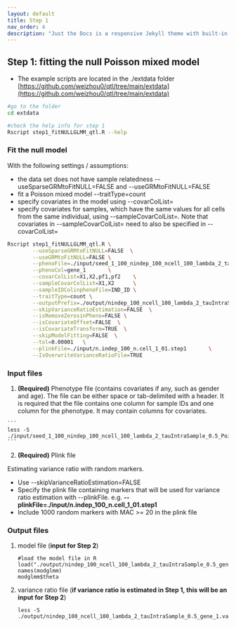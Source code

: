 ```yaml
---
layout: default
title: Step 1
nav_order: 4
description: "Just the Docs is a responsive Jekyll theme with built-in search that is easily customizable and hosted on GitHub Pages."
---
```



## Step 1: fitting the null Poisson mixed model


* The example scripts are located in the ./extdata folder [https://github.com/weizhou0/qtl/tree/main/extdata](https://github.com/weizhou0/qtl/tree/main/extdata)

```bash
#go to the folder
cd extdata
```

```bash
#check the help info for step 1
Rscript step1_fitNULLGLMM_qtl.R --help
```

### Fit the null model 

With the following settings / assumptions:

* the data set does not have sample relatedness --useSparseGRMtoFitNULL=FALSE and --useGRMtoFitNULL=FALSE 
* fit a Poisson mixed model --traitType=count
* specify covariates in the model using --covarColList=
* specify covariates for samples, which have the same values for all cells from the same individual, using --sampleCovarColList=. Note that covariates in --sampleCovarColList= need to also be specified in --covarColList= 

```bash
Rscript step1_fitNULLGLMM_qtl.R \
        --useSparseGRMtoFitNULL=FALSE  \
        --useGRMtoFitNULL=FALSE \
        --phenoFile=./input/seed_1_100_nindep_100_ncell_100_lambda_2_tauIntraSample_0.5_Poisson.txt	\
        --phenoCol=gene_1       \
        --covarColList=X1,X2,pf1,pf2    \
        --sampleCovarColList=X1,X2      \
        --sampleIDColinphenoFile=IND_ID \
        --traitType=count \
        --outputPrefix=./output/nindep_100_ncell_100_lambda_2_tauIntraSample_0.5_gene_1 \
        --skipVarianceRatioEstimation=FALSE  \
        --isRemoveZerosinPheno=FALSE \
        --isCovariateOffset=FALSE  \
        --isCovariateTransform=TRUE  \
        --skipModelFitting=FALSE  \
        --tol=0.00001   \
        --plinkFile=./input/n.indep_100_n.cell_1_01.step1       \
        --IsOverwriteVarianceRatioFile=TRUE
```

### Input files

1. **(Required)** Phenotype file (contains covariates if any, such as gender and age).
The file can be either space or tab-delimited with a header. It is required that the file contains one column for sample IDs and one column for the phenotype. It may contain columns for covariates. <br/>

<!---
<img src="{{site.baseurl | prepend: site.url}}/assets/img/pheno_head.png" width="300">
--->


    ```
    less -S ./input/seed_1_100_nindep_100_ncell_100_lambda_2_tauIntraSample_0.5_Poisson.txt
    ```

2. **(Required)** Plink file
   
Estimating variance ratio with random markers. 
* Use --skipVarianceRatioEstimation=FALSE
* Specify the plink file containing markers that will be used for variance ratio estimation with --plinkFile. e.g. **--plinkFile=./input/n.indep_100_n.cell_1_01.step1**
* Include 1000 random markers with MAC >= 20 in the plink file




### Output files

1. model file (**input for Step 2**)


    ```
    #load the model file in R
    load("./output/nindep_100_ncell_100_lambda_2_tauIntraSample_0.5_gene_1.rda")
    names(modglmm)
    modglmm$theta

    ```
<!---
<img src="{{site.baseurl | prepend: site.url}}/assets/img/SAIGE-step1-output.png" width="500">
--->


2. variance ratio file (**if variance ratio is estimated in Step 1, this will be an input for Step 2**)

    ```
    less -S ./output/nindep_100_ncell_100_lambda_2_tauIntraSample_0.5_gene_1.varianceRatio.txt
    ```
